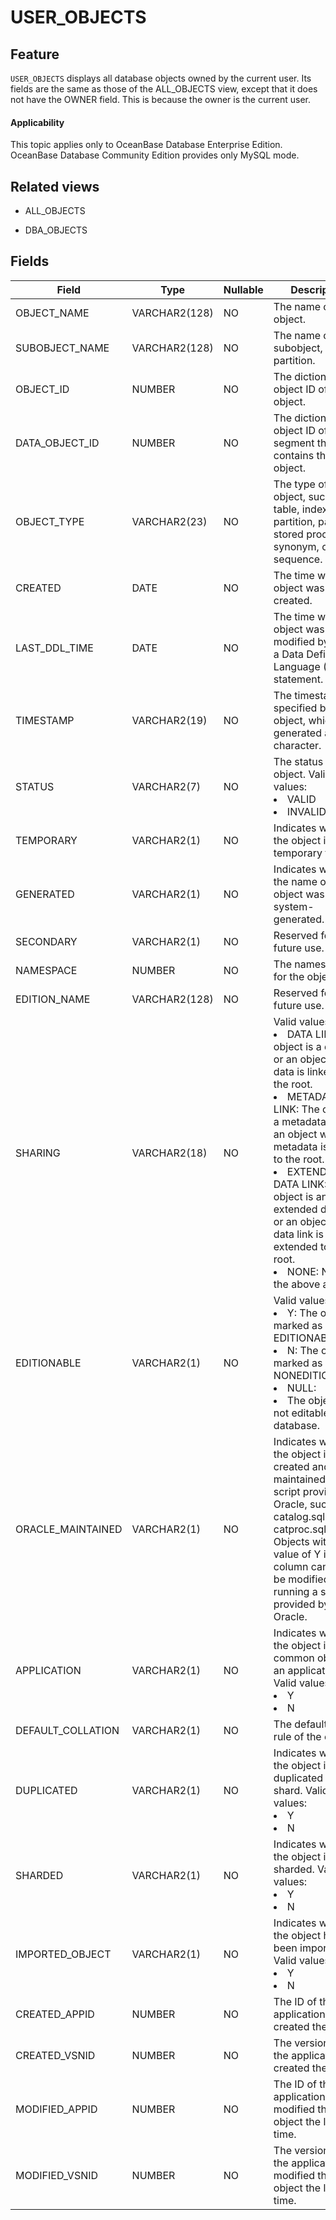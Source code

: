 USER_OBJECTS
=================================

Feature
-----------

`USER_OBJECTS` displays all database objects owned by the current user. Its fields are the same as those of the ALL_OBJECTS view, except that it does not have the OWNER field. This is because the owner is the current user.

<main id="notice" >
    <h4>Applicability</h4>
    <p>This topic applies only to OceanBase Database Enterprise Edition. OceanBase Database Community Edition provides only MySQL mode. </p>
  </main>

Related views
-------------

* ALL_OBJECTS

* DBA_OBJECTS

Fields
-------------

| **Field** | **Type** | **Nullable** | **Description** |
|----------------|---------------|----------------|---------------------------------------------------------------------------------------------------------------------------------|
| OBJECT_NAME | VARCHAR2(128) | NO | The name of the object. |
| SUBOBJECT_NAME | VARCHAR2(128) | NO | The name of the subobject, such as partition. |
| OBJECT_ID | NUMBER | NO | The dictionary object ID of the object. |
| DATA_OBJECT_ID | NUMBER | NO | The dictionary object ID of the segment that contains the object. |
| OBJECT_TYPE | VARCHAR2(23) | NO | The type of the object, such as table, index, partition, package, stored procedure, synonym, or sequence. |
| CREATED | DATE | NO | The time when the object was created. |
| LAST_DDL_TIME | DATE | NO | The time when the object was last modified by using a Data Definition Language (DDL) statement. |
| TIMESTAMP | VARCHAR2(19) | NO | The timestamp specified by the object, which is generated as a character. |
| STATUS | VARCHAR2(7) | NO | The status of the object. Valid values: <li>VALID<li> INVALID |
| TEMPORARY | VARCHAR2(1) | NO | Indicates whether the object is a temporary table. |
| GENERATED | VARCHAR2(1) | NO | Indicates whether the name of the object was system-generated. |
| SECONDARY | VARCHAR2(1) | NO | Reserved for future use. |
| NAMESPACE | NUMBER | NO | The namespace for the object. |
| EDITION_NAME | VARCHAR2(128) | NO | Reserved for future use. |
| SHARING | VARCHAR2(18) | NO | Valid values:<li>DATA LINK: The object is a data link or an object whose data is linked to the root.<li>METADATA LINK: The object is a metadata link or an object whose metadata is linked to the root.<li>EXTENDED DATA LINK: The object is an extended data link or an object whose data link is extended to the root.<li>NONE: None of the above applies. |
| EDITIONABLE | VARCHAR2(1) | NO | Valid values:<li>Y: The object is marked as EDITIONABLE.<li>N: The object is marked as NONEDITIONABLE.<li>NULL:<li>The object is not editable in the database. |
| ORACLE_MAINTAINED | VARCHAR2(1) | NO | Indicates whether the object is created and maintained by a script provided by Oracle, such as catalog.sql or catproc.sql. <br>Objects with a value of Y in this column can only be modified by running a script provided by Oracle. |
| APPLICATION | VARCHAR2(1) | NO | Indicates whether the object is a common object for an application. Valid values:<li>Y<li>N |
| DEFAULT_COLLATION | VARCHAR2(1) | NO | The default sorting rule of the object. |
| DUPLICATED | VARCHAR2(1) | NO | Indicates whether the object is duplicated on this shard. Valid values:<li>Y<li>N |
| SHARDED | VARCHAR2(1) | NO | Indicates whether the object is sharded. Valid values:<li>Y<li>N |
| IMPORTED_OBJECT | VARCHAR2(1) | NO | Indicates whether the object has been imported. Valid values:<li>Y<li>N |
| CREATED_APPID | NUMBER | NO | The ID of the application that created the object. |
| CREATED_VSNID | NUMBER | NO | The version ID of the application that created the object. |
| MODIFIED_APPID | NUMBER | NO | The ID of the application that modified the object the last time. |
| MODIFIED_VSNID | NUMBER | NO | The version ID of the application that modified the object the last time. |
